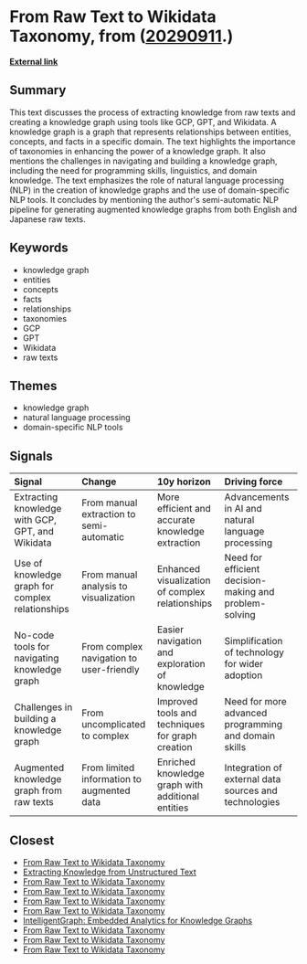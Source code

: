 # __From Raw Text to Wikidata Taxonomy__, from ([20290911](https://kghosh.substack.com/p/20290911).)

__[External link](https://dgg32.medium.com/from-raw-text-to-wikidata-taxonomy-and-knowledge-graph-c55d23bcca8d)__



## Summary

This text discusses the process of extracting knowledge from raw texts and creating a knowledge graph using tools like GCP, GPT, and Wikidata. A knowledge graph is a graph that represents relationships between entities, concepts, and facts in a specific domain. The text highlights the importance of taxonomies in enhancing the power of a knowledge graph. It also mentions the challenges in navigating and building a knowledge graph, including the need for programming skills, linguistics, and domain knowledge. The text emphasizes the role of natural language processing (NLP) in the creation of knowledge graphs and the use of domain-specific NLP tools. It concludes by mentioning the author's semi-automatic NLP pipeline for generating augmented knowledge graphs from both English and Japanese raw texts.

## Keywords

* knowledge graph
* entities
* concepts
* facts
* relationships
* taxonomies
* GCP
* GPT
* Wikidata
* raw texts

## Themes

* knowledge graph
* natural language processing
* domain-specific NLP tools

## Signals

| Signal                                           | Change                                     | 10y horizon                                       | Driving force                                          |
|:-------------------------------------------------|:-------------------------------------------|:--------------------------------------------------|:-------------------------------------------------------|
| Extracting knowledge with GCP, GPT, and Wikidata | From manual extraction to semi-automatic   | More efficient and accurate knowledge extraction  | Advancements in AI and natural language processing     |
| Use of knowledge graph for complex relationships | From manual analysis to visualization      | Enhanced visualization of complex relationships   | Need for efficient decision-making and problem-solving |
| No-code tools for navigating knowledge graph     | From complex navigation to user-friendly   | Easier navigation and exploration of knowledge    | Simplification of technology for wider adoption        |
| Challenges in building a knowledge graph         | From uncomplicated to complex              | Improved tools and techniques for graph creation  | Need for more advanced programming and domain skills   |
| Augmented knowledge graph from raw texts         | From limited information to augmented data | Enriched knowledge graph with additional entities | Integration of external data sources and technologies  |

## Closest

* [From Raw Text to Wikidata Taxonomy](b4b3684ed3f7fe2919c76e36d4838cd9)
* [Extracting Knowledge from Unstructured Text](5d04744a3bee2ab6564f5e2ff60136d8)
* [From Raw Text to Wikidata Taxonomy](b4b3684ed3f7fe2919c76e36d4838cd9)
* [From Raw Text to Wikidata Taxonomy](b4b3684ed3f7fe2919c76e36d4838cd9)
* [From Raw Text to Wikidata Taxonomy](b4b3684ed3f7fe2919c76e36d4838cd9)
* [From Raw Text to Wikidata Taxonomy](b4b3684ed3f7fe2919c76e36d4838cd9)
* [IntelligentGraph: Embedded Analytics for Knowledge Graphs](b5edec166878e4119b62bd9446a6e214)
* [From Raw Text to Wikidata Taxonomy](b4b3684ed3f7fe2919c76e36d4838cd9)
* [From Raw Text to Wikidata Taxonomy](b4b3684ed3f7fe2919c76e36d4838cd9)
* [From Raw Text to Wikidata Taxonomy](b4b3684ed3f7fe2919c76e36d4838cd9)